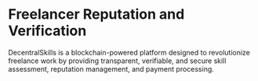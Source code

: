 # Freelancer Reputation and Verification
 DecentralSkills is a blockchain-powered platform designed to revolutionize freelance work by providing transparent, verifiable, and secure skill assessment, reputation management, and payment processing.
